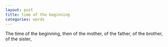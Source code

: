 ```yaml
---
layout: post
title: time of the beginning
categories: words
---
```

The time of the beginning, then
of the mother,
of the father,
of the brother,
of the sister,
<!--stackedit_data:
eyJoaXN0b3J5IjpbNDM2NzA5NTEyXX0=
-->